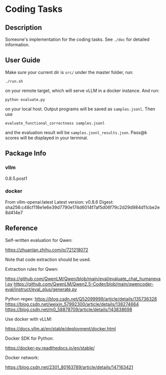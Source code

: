 # Coding Tasks

## Description

Someone's implementation for the coding tasks. See `./doc` for detailed information.

## User Guide

Make sure your current dir is `src/` under the master folder, run:
```
./run.sh
```
on your remote target, which will serve vLLM in a docker instance. And run:
```
python evaluate.py
```
on your local host. Output programs will be saved as `samples.jsonl`. Then use
```
evaluate_functional_correctness samples.jsonl
```
and the evaluation result will be `samples.jsonl_results.json`. Pass@k scores will be displayed in your terminal.

## Package Info

### vllm

0.8.5.post1

### docker

From vllm-openai:latest
Latest version: v0.8.6
Digest: sha256:c48cf118e1e6e39d7790e174d6014f7af5d06f79c2d29d984d11cbe2e8d414e7

## Reference

Self-written evaluation for Qwen:

https://zhuanlan.zhihu.com/p/721218072

Note that code extraction should be used.

Extraction rules for Qwen:

https://github.com/QwenLM/Qwen/blob/main/eval/evaluate_chat_humaneval.py
https://github.com/QwenLM/Qwen2.5-Coder/blob/main/qwencoder-eval/instruct/eval_plus/generate.py

Python regex:
https://blog.csdn.net/Q52099999/article/details/135736328
https://blog.csdn.net/weixin_57992300/article/details/138274664
https://blog.csdn.net/m0_58878709/article/details/143838698

Use docker with vLLM:

https://docs.vllm.ai/en/stable/deployment/docker.html

Docker SDK for Python:

https://docker-py.readthedocs.io/en/stable/

Docker network:

https://blog.csdn.net/2301_80163789/article/details/147163421